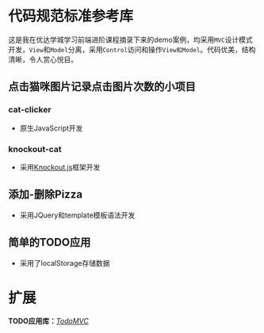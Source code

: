 # 代码规范标准参考库

这是我在优达学城学习前端进阶课程摘录下来的demo案例，均采用`MVC`设计模式开发，`View`和`Model`分离，采用`Control`访问和操作`View和Model`。代码优美，结构清晰，令人赏心悦目。

## 点击猫咪图片记录点击图片次数的小项目

### cat-clicker

* 原生JavaScript开发

### knockout-cat

* 采用[Knockout.js](http://knockoutjs.com/)框架开发

## 添加-删除Pizza

* 采用JQuery和template模板语法开发

## 简单的TODO应用

* 采用了localStorage存储数据

# 扩展

**TODO应用库：**_[TodoMVC](http://todomvc.com/)_

